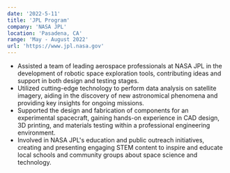 ```yaml
---
date: '2022-5-11'
title: 'JPL Program'
company: 'NASA JPL'
location: 'Pasadena, CA'
range: 'May - August 2022'
url: 'https://www.jpl.nasa.gov'
---
```


- Assisted a team of leading aerospace professionals at NASA JPL in the development of robotic space exploration tools, contributing ideas and support in both design and testing stages.
- Utilized cutting-edge technology to perform data analysis on satellite imagery, aiding in the discovery of new astronomical phenomena and providing key insights for ongoing missions.
- Supported the design and fabrication of components for an experimental spacecraft, gaining hands-on experience in CAD design, 3D printing, and materials testing within a professional engineering environment.
- Involved in NASA JPL's education and public outreach initiatives, creating and presenting engaging STEM content to inspire and educate local schools and community groups about space science and technology.
